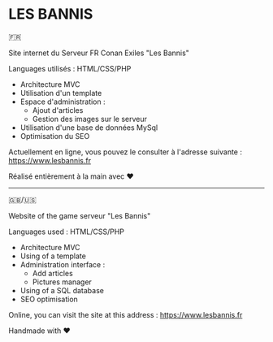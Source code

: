 # LES BANNIS

🇫🇷

Site internet du Serveur FR Conan Exiles "Les Bannis"

Languages utilisés : HTML/CSS/PHP

 - Architecture MVC
 - Utilisation d'un template
 - Espace d'administration :
      - Ajout d'articles
      - Gestion des images sur le serveur
 - Utilisation d'une base de données MySql
 - Optimisation du SEO

Actuellement en ligne, vous pouvez le consulter à l'adresse suivante :
https://www.lesbannis.fr

Réalisé entièrement à la main avec ❤️

---

🇬🇧/🇺🇸

Website of the game serveur "Les Bannis"

Languages used : HTML/CSS/PHP

 - Architecture MVC
 - Using of a template 
 - Administration interface :
      - Add articles
      - Pictures manager
 - Using of a SQL database
 - SEO optimisation

Online, you can visit the site at this address :
https://www.lesbannis.fr

Handmade with ❤️